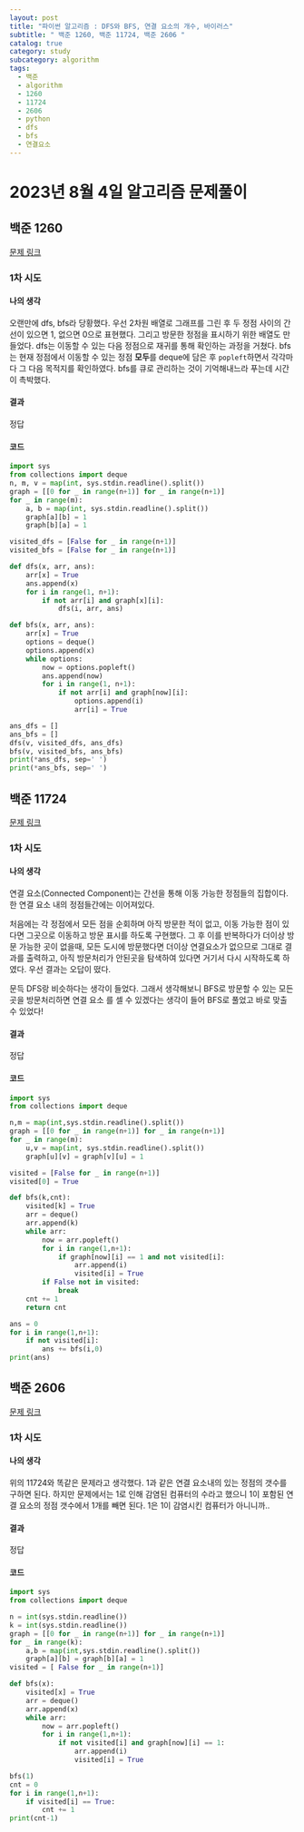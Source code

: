 ```yaml
---
layout: post
title: "파이썬 알고리즘 : DFS와 BFS, 연결 요소의 개수, 바이러스"
subtitle: " 백준 1260, 백준 11724, 백준 2606 "
catalog: true
category: study
subcategory: algorithm
tags:
  - 백준
  - algorithm
  - 1260
  - 11724
  - 2606
  - python
  - dfs
  - bfs
  - 연결요소
---
```


# 2023년 8월 4일 알고리즘 문제풀이

## 백준 1260

[문제 링크](https://www.acmicpc.net/problem/1260)

### 1차 시도

#### 나의 생각

오랜만에 dfs, bfs라 당황했다. 우선 2차원 배열로 그래프를 그린 후 두 정점 사이의 간선이 있으면 1, 없으면 0으로 표현했다. 그리고 방문한 정점을 표시하기 위한 배열도 만들었다. dfs는 이동할 수 있는 다음 정점으로 재귀를 통해 확인하는 과정을 거쳤다. bfs는 현재 정점에서 이동할 수 있는 정점 **모두**를 deque에 담은 후 `popleft`하면서 각각마다 그 다음 목적지를 확인하였다. bfs를 큐로 관리하는 것이 기억해내느라 푸는데 시간이 촉박했다.

#### 결과

정답

#### 코드

```python
import sys
from collections import deque
n, m, v = map(int, sys.stdin.readline().split())
graph = [[0 for _ in range(n+1)] for _ in range(n+1)]
for _ in range(m):
    a, b = map(int, sys.stdin.readline().split())
    graph[a][b] = 1
    graph[b][a] = 1

visited_dfs = [False for _ in range(n+1)]
visited_bfs = [False for _ in range(n+1)]

def dfs(x, arr, ans):
    arr[x] = True
    ans.append(x)
    for i in range(1, n+1):
        if not arr[i] and graph[x][i]:
            dfs(i, arr, ans)

def bfs(x, arr, ans):
    arr[x] = True
    options = deque()
    options.append(x)
    while options:
        now = options.popleft()
        ans.append(now)
        for i in range(1, n+1):
            if not arr[i] and graph[now][i]:
                options.append(i)
                arr[i] = True

ans_dfs = []
ans_bfs = []
dfs(v, visited_dfs, ans_dfs)
bfs(v, visited_bfs, ans_bfs)
print(*ans_dfs, sep=' ')
print(*ans_bfs, sep=' ')
```

## 백준 11724

[문제 링크](https://www.acmicpc.net/problem/11724)

### 1차 시도

#### 나의 생각

연결 요소(Connected Component)는 간선을 통해 이동 가능한 정점들의 집합이다. 한 연결 요소 내의 정점들간에는 이어져있다.

처음에는 각 정점에서 모든 점을 순회하며 아직 방문한 적이 없고, 이동 가능한 점이 있다면 그곳으로 이동하고 방문 표시를 하도록 구현했다. 그 후 이를 반복하다가 더이상 방문 가능한 곳이 없을때, 모든 도시에 방문했다면 더이상 연결요소가 없으므로 그대로 결과를 출력하고, 아직 방문처리가 안된곳을 탐색하여 있다면 거기서 다시 시작하도록 하였다. 우선 결과는 오답이 떴다.

문득 DFS랑 비슷하다는 생각이 들었다. 그래서 생각해보니 BFS로 방문할 수 있는 모든곳을 방문처리하면 연결 요소 를 셀 수 있겠다는 생각이 들어 BFS로 풀었고 바로 맞출 수 있었다!

#### 결과

정답

#### 코드

```python
import sys
from collections import deque

n,m = map(int,sys.stdin.readline().split())
graph = [[0 for _ in range(n+1)] for _ in range(n+1)]
for _ in range(m):
    u,v = map(int, sys.stdin.readline().split())
    graph[u][v] = graph[v][u] = 1

visited = [False for _ in range(n+1)]
visited[0] = True

def bfs(k,cnt):
    visited[k] = True
    arr = deque()
    arr.append(k)
    while arr:
        now = arr.popleft()
        for i in range(1,n+1):
            if graph[now][i] == 1 and not visited[i]:
                arr.append(i)
                visited[i] = True
        if False not in visited:
            break
    cnt += 1
    return cnt

ans = 0
for i in range(1,n+1):
    if not visited[i]:
        ans += bfs(i,0)
print(ans)


```

## 백준 2606

[문제 링크](https://www.acmicpc.net/problem/2606)

### 1차 시도

#### 나의 생각

위의 11724와 똑같은 문제라고 생각했다. 1과 같은 연결 요소내의 있는 정점의 갯수를 구하면 된다. 하지만 문제에서는 1로 인해 감염된 컴퓨터의 수라고 했으니 1이 포함된 연결 요소의 정점 갯수에서 1개를 빼면 된다. 1은 1이 감염시킨 컴퓨터가 아니니까..

#### 결과

정답

#### 코드

```python
import sys
from collections import deque

n = int(sys.stdin.readline())
k = int(sys.stdin.readline())
graph = [[0 for _ in range(n+1)] for _ in range(n+1)]
for _ in range(k):
    a,b = map(int,sys.stdin.readline().split())
    graph[a][b] = graph[b][a] = 1
visited = [ False for _ in range(n+1)]

def bfs(x):
    visited[x] = True
    arr = deque()
    arr.append(x)
    while arr:
        now = arr.popleft()
        for i in range(1,n+1):
            if not visited[i] and graph[now][i] == 1:
                arr.append(i)
                visited[i] = True

bfs(1)
cnt = 0
for i in range(1,n+1):
    if visited[i] == True:
        cnt += 1
print(cnt-1)
```
